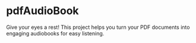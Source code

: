 # pdfAudioBook
Give your eyes a rest! This project helps you turn your PDF documents into engaging audiobooks for easy listening.
